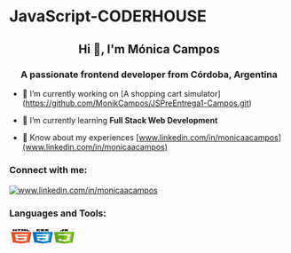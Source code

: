 # JavaScript-CODERHOUSE
<h2 align="center">Hi 👋, I'm Mónica Campos</h2>
<h3 align="center">A passionate frontend developer from Córdoba, Argentina</h3>

- 🔭 I’m currently working on [A shopping cart simulator] (https://github.com/MonikCampos/JSPreEntrega1-Campos.git)

- 🌱 I’m currently learning **Full Stack Web Development**

- 📄 Know about my experiences [www.linkedin.com/in/monicaacampos](www.linkedin.com/in/monicaacampos)

<h3 align="left">Connect with me:</h3>
<p align="left">
<a href="https://linkedin.com/in/www.linkedin.com/in/monicaacampos" target="blank"><img align="center" src="https://raw.githubusercontent.com/rahuldkjain/github-profile-readme-generator/master/src/images/icons/Social/linked-in-alt.svg" alt="www.linkedin.com/in/monicaacampos" height="20" width="30" /></a>
</p>

<h3 align="left">Languages and Tools:</h3>
<p align="left"><img src="./asset/img/html-css-js-icon.png" alt="html-css-js" width="120" height="30"/></p>
